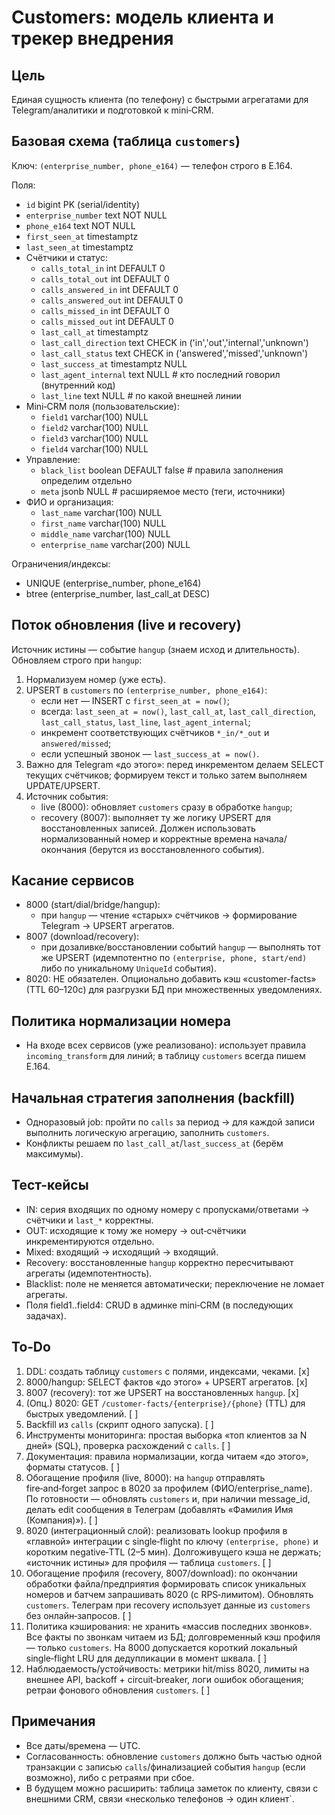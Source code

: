 # Customers: модель клиента и трекер внедрения

## Цель
Единая сущность клиента (по телефону) с быстрыми агрегатами для Telegram/аналитики и подготовкой к mini‑CRM.

## Базовая схема (таблица `customers`)
Ключ: `(enterprise_number, phone_e164)` — телефон строго в E.164.

Поля:
- `id` bigint PK (serial/identity)
- `enterprise_number` text NOT NULL
- `phone_e164` text NOT NULL
- `first_seen_at` timestamptz
- `last_seen_at` timestamptz
- Счётчики и статус:
  - `calls_total_in` int DEFAULT 0
  - `calls_total_out` int DEFAULT 0
  - `calls_answered_in` int DEFAULT 0
  - `calls_answered_out` int DEFAULT 0
  - `calls_missed_in` int DEFAULT 0
  - `calls_missed_out` int DEFAULT 0
  - `last_call_at` timestamptz
  - `last_call_direction` text CHECK in ('in','out','internal','unknown')
  - `last_call_status` text CHECK in ('answered','missed','unknown')
  - `last_success_at` timestamptz NULL
  - `last_agent_internal` text NULL      # кто последний говорил (внутренний код)
  - `last_line` text NULL                # по какой внешней линии
- Mini‑CRM поля (пользовательские):
  - `field1` varchar(100) NULL
  - `field2` varchar(100) NULL
  - `field3` varchar(100) NULL
  - `field4` varchar(100) NULL
- Управление:
  - `black_list` boolean DEFAULT false   # правила заполнения определим отдельно
  - `meta` jsonb NULL                    # расширяемое место (теги, источники)
- ФИО и организация:
  - `last_name` varchar(100) NULL
  - `first_name` varchar(100) NULL
  - `middle_name` varchar(100) NULL
  - `enterprise_name` varchar(200) NULL

Ограничения/индексы:
- UNIQUE (enterprise_number, phone_e164)
- btree (enterprise_number, last_call_at DESC)

## Поток обновления (live и recovery)
Источник истины — событие `hangup` (знаем исход и длительность). Обновляем строго при `hangup`:
1) Нормализуем номер (уже есть).
2) UPSERT в `customers` по `(enterprise_number, phone_e164)`:
   - если нет — INSERT с `first_seen_at = now()`;
   - всегда: `last_seen_at = now()`, `last_call_at`, `last_call_direction`, `last_call_status`, `last_line`, `last_agent_internal`;
   - инкремент соответствующих счётчиков `*_in/*_out` и `answered/missed`;
   - если успешный звонок — `last_success_at = now()`.
3) Важно для Telegram «до этого»: перед инкрементом делаем SELECT текущих счётчиков; формируем текст и только затем выполняем UPDATE/UPSERT.
4) Источник события:
   - live (8000): обновляет `customers` сразу в обработке `hangup`;
   - recovery (8007): выполняет ту же логику UPSERT для восстановленных записей. Должен использовать нормализованный номер и корректные времена начала/окончания (берутся из восстановленного события).

## Касание сервисов
- 8000 (start/dial/bridge/hangup):
  - при `hangup` — чтение «старых» счётчиков → формирование Telegram → UPSERT агрегатов.
- 8007 (download/recovery):
  - при дозаливке/восстановлении событий `hangup` — выполнять тот же UPSERT (идемпотентно по `(enterprise, phone, start/end)` либо по уникальному `UniqueId` события).
- 8020: НЕ обязателен. Опционально добавить кэш «customer-facts» (TTL 60–120с) для разгрузки БД при множественных уведомлениях.

## Политика нормализации номера
- На входе всех сервисов (уже реализовано): использует правила `incoming_transform` для линий; в таблицу `customers` всегда пишем E.164.

## Начальная стратегия заполнения (backfill)
- Одноразовый job: пройти по `calls` за период → для каждой записи выполнить логическую агрегацию, заполнить `customers`.
- Конфликты решаем по `last_call_at`/`last_success_at` (берём максимумы).

## Тест-кейсы
- IN: серия входящих по одному номеру с пропусками/ответами → счётчики и `last_*` корректны.
- OUT: исходящие к тому же номеру → out‑счётчики инкрементируются отдельно.
- Mixed: входящий → исходящий → входящий.
- Recovery: восстановленные `hangup` корректно пересчитывают агрегаты (идемпотентность).
- Blacklist: поле не меняется автоматически; переключение не ломает агрегаты.
- Поля field1..field4: CRUD в админке mini‑CRM (в последующих задачах).

## To‑Do
1) DDL: создать таблицу `customers` с полями, индексами, чеками. [x]
2) 8000/hangup: SELECT фактов «до этого» + UPSERT агрегатов. [x]
3) 8007 (recovery): тот же UPSERT на восстановленных `hangup`. [x]
4) (Опц.) 8020: GET `/customer-facts/{enterprise}/{phone}` (TTL) для быстрых уведомлений. [ ]
5) Backfill из `calls` (скрипт одного запуска). [ ]
6) Инструменты мониторинга: простая выборка «топ клиентов за N дней» (SQL), проверка расхождений с `calls`. [ ]
7) Документация: правила нормализации, когда читаем «до этого», форматы статусов. [ ]
8) Обогащение профиля (live, 8000): на `hangup` отправлять fire‑and‑forget запрос в 8020 за профилем (ФИО/enterprise_name). По готовности — обновлять `customers` и, при наличии message_id, делать edit сообщения в Телеграм (добавлять «Фамилия Имя (Компания)»). [ ]
9) 8020 (интеграционный слой): реализовать lookup профиля в «главной» интеграции с single‑flight по ключу `(enterprise, phone)` и коротким negative‑TTL (2–5 мин). Долгоживущего кэша не держать; «источник истины» для профиля — таблица `customers`. [ ]
10) Обогащение профиля (recovery, 8007/download): по окончании обработки файла/предприятия формировать список уникальных номеров и батчем запрашивать 8020 (с RPS‑лимитом). Обновлять `customers`. Телеграм при recovery использует данные из `customers` без онлайн‑запросов. [ ]
11) Политика кэширования: не хранить «массив последних звонков». Все факты по звонкам читаем из БД; долговременный кэш профиля — только `customers`. На 8000 допускается короткий локальный single‑flight LRU для дедупликации в момент шквала. [ ]
12) Наблюдаемость/устойчивость: метрики hit/miss 8020, лимиты на внешнее API, backoff + circuit‑breaker, логи ошибок обогащения; ретраи фонового обновления `customers`. [ ]

## Примечания
- Все даты/времена — UTC.
- Согласованность: обновление `customers` должно быть частью одной транзакции с записью `calls`/финализацией события `hangup` (если возможно), либо с ретраями при сбое.
- В будущем можно расширить: таблица заметок по клиенту, связи с внешними CRM, связи «несколько телефонов → один клиент`.
